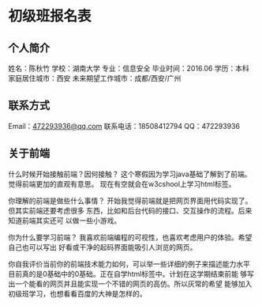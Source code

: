 # 初级班报名表

## 个人简介

   姓名：陈秋竹
   学校：湖南大学
   专业：信息安全
   毕业时间：2016.06
   学历：本科
   家庭居住城市：西安 
   未来期望工作城市：成都/西安/广州

## 联系方式

   Email：472293936@qq.com
   联系电话：18508412794
   QQ：472293936

## 关于前端

   什么时候开始接触前端？因何接触？
       这个寒假因为学习java基础了解到了前端。觉得前端更加的直观有意思。
       现在有空就会在w3cshool上学习html标签。

   你理解的前端是做些什么事情？
       开始我觉得前端就是把网页界面用代码实现了。但其实前端还要考虑很多
       东西，比如和后台代码的接口、交互操作的流程。后来知道前端其实还可
       以做一些小游戏。

   你为什么要学习前端？
       我喜欢前端编程的可视性，也喜欢考虑用户的体验。希望自己也可以写出
       好看或干净的起码界面能吸引人浏览的网页。

   你自我评价当前你的前端技术能力如何，可以举一些详细的例子来描述能力水平
       目前真的是0基础中的0基础。正在自学html标签中。计划在这学期结束前能
       够写出一个能看的网页并且能实现一个不错的网页的高仿。所以灰常的希望
       能够加入初级班学习，也想看看百度的大神是怎样的。
